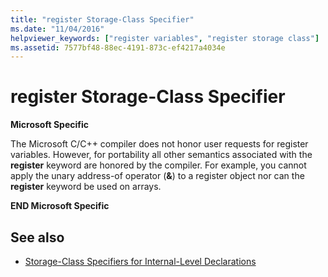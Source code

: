 ```yaml
---
title: "register Storage-Class Specifier"
ms.date: "11/04/2016"
helpviewer_keywords: ["register variables", "register storage class"]
ms.assetid: 7577bf48-88ec-4191-873c-ef4217a4034e
---
```

# register Storage-Class Specifier

**Microsoft Specific**

The Microsoft C/C++ compiler does not honor user requests for register variables. However, for portability all other semantics associated with the **register** keyword are honored by the compiler. For example, you cannot apply the unary address-of operator (**&**) to a register object nor can the **register** keyword be used on arrays.

**END Microsoft Specific**

## See also

- [Storage-Class Specifiers for Internal-Level Declarations](../c-language/storage-class-specifiers-for-internal-level-declarations.md)
